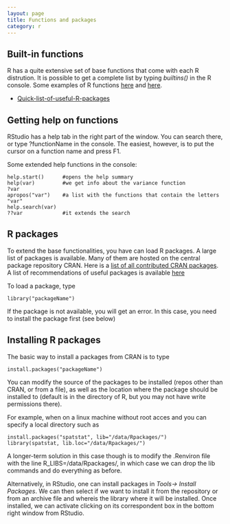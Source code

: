 ```yaml
---
layout: page
title: Functions and packages
category: r
---
```



## Built-in functions

R has a quite extensive set of base functions that come with each R distrution. It is possible to get a complete list by typing <i>builtins()</i> in the R console. Some examples of R functions [here](http://www.sr.bham.ac.uk/~ajrs/R/r-function_list.html) and [here](http://www.statmethods.net/management/functions.html).

* [Quick-list-of-useful-R-packages](https://support.rstudio.com/hc/en-us/articles/201057987-Quick-list-of-useful-R-packages)

## Getting help on functions

RStudio has a help tab in the right part of the window. You can search there, or type ?functionName in the console. The easiest, however, is to put the cursor on a function name and press F1. 

Some extended help functions in the console:

```{r}
help.start()      #opens the help summary
help(var)         #we get info about the variance function
?var
apropos("var")    #a list with the functions that contain the letters "var"
help.search(var)
??var             #it extends the search 
```


## R packages

To extend the base functionalities, you have can load R packages. A large list of packages is available. Many of them are hosted on the central package repository CRAN. Here is a [list of all contributed CRAN packages](https://cran.r-project.org/web/packages/). A list of recommendations of useful packages is available [here](https://support.rstudio.com/hc/en-us/articles/201057987-Quick-list-of-useful-R-packages)

To load a package, type 

```{r}
library("packageName")
```

If the package is not available, you will get an error. In this case, you need to install the package first (see below)

## Installing R packages

The basic way to install a packages from CRAN is to type 

```{r}
install.packages("packageName")
```

You can modify the source of the packages to be installed (repos other than CRAN, or from a file), as well as the location where the package should be installed to (default is in the directory of R, but you may not have write permissions there). 

For example, when on a linux machine without root acces and you can specify a local directory such as

```{r}
install.packages("spatstat", lib="/data/Rpackages/")
library(spatstat, lib.loc="/data/Rpackages/")
```

A longer-term solution in this case though is to modify the .Renviron file with the line R_LIBS=/data/Rpackages/, in which case we can drop the lib commands and do everything as before.

Alternatively, in RStudio, one can install packages in <i>Tools-> Install Packages</i>. We can then select if we want to install it from the repository or from an archive file and whereis the library where it will be installed. Once installed, we can activate clicking on its correspondent box in the bottom right window from RStudio.




